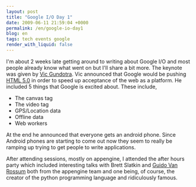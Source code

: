 ```yaml
---
layout: post
title: "Google I/O Day 1"
date: 2009-06-11 21:59:04 +0000
permalink: /en/google-io-day1
blog: en
tags: tech events google
render_with_liquid: false
---
```


I'm about 2 weeks late getting around to writing about Google I/O and
most people already know what went on but I'll share a bit more. The
keynote was given by [Vic
Gundotra](http://www.google.com/search?q=Vic+Gundotra). Vic announced
that Google would be pushing
[HTML 5.0](http://en.wikipedia.org/wiki/HTML_5) in order to speed up
acceptance of the web as a platform. He included 5 things that Google is
excited about. These include,

- The canvas tag
- The video tag
- GPS/Location data
- Offline data
- Web workers

At the end he announced that everyone gets an android phone. Since
Android phones are starting to come out now they seem to really be
ramping up trying to get people to write applications.

After attending sessions, mostly on appengine, I attended the after
hours party which included interesting talks with Brett Slatkin and
[Guido Van Rossum](http://www.python.org/~guido/) both from the
appengine team and one being, of course, the creator of the python
programming language and ridiculously famous.
